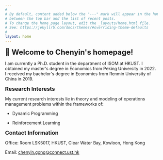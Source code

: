 ```yaml
---
#
# By default, content added below the "---" mark will appear in the home page
# between the top bar and the list of recent posts.
# To change the home page layout, edit the _layouts/home.html file.
# See: https://jekyllrb.com/docs/themes/#overriding-theme-defaults
#
layout: home
---
```

**<font size=5>:wave: Welcome to Chenyin's homepage!</font>**

I am currently a Ph.D. student in the department of ISOM at HKUST. I obtained my master's degree in Economics from Peking University in 2022. I received my bachelor's degree in Economics from Renmin University of China in 2019.

**<font size=4>Research Interests</font>**

My current research interests lie in theory and modeling of operations management problems within the frameworks of:

  * Dynamic Programming

  * Reinforcement Learning

**<font size=4>Contact Information</font>**

Office:
    Room LSK5017, HKUST, Clear Water Bay, Kowloon, Hong Kong

Email: 
    [chenyin.gong@connect.ust.hk](chenyin.gong@connect.ust.hk)